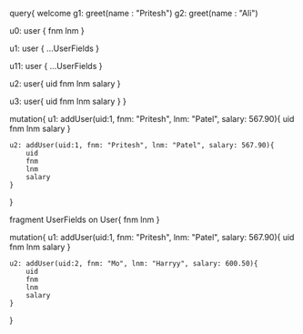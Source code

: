 query{
 	welcome
  g1: greet(name : "Pritesh")
	g2: greet(name : "Ali")
  
   u0: user {
  	fnm
    lnm
  }
  
  u1: user {
    ...UserFields
  }
  
  u11: user {
   ...UserFields
  }
  
  u2: user{
    uid
    fnm
    lnm
    salary
  }
  
   u3: user{
    uid
    fnm
    lnm
    salary
  }
}

mutation{
    u1: addUser(uid:1, fnm: "Pritesh", lnm: "Patel", salary: 567.90){
        uid
        fnm
        lnm
        salary
    }

    u2: addUser(uid:1, fnm: "Pritesh", lnm: "Patel", salary: 567.90){
        uid
        fnm
        lnm
        salary
    }
}

fragment UserFields on User{
  fnm
  lnm
}

mutation{
    u1: addUser(uid:1, fnm: "Pritesh", lnm: "Patel", salary: 567.90){
        uid
        fnm
        lnm
        salary
    }

    u2: addUser(uid:2, fnm: "Mo", lnm: "Harryy", salary: 600.50){
        uid
        fnm
        lnm
        salary
    }
}
